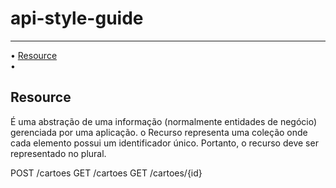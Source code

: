 # api-style-guide

------
<p align="left">&bull;
	<a href="#resource">Resource</a> <br/>&bull;
</p>

## Resource

É uma abstração de uma informação (normalmente entidades de negócio) gerenciada por uma aplicação. o Recurso representa uma coleção onde cada elemento possui um identificador único.
Portanto, o recurso deve ser representado no plural.

POST /cartoes
GET /cartoes
GET /cartoes/{id}
